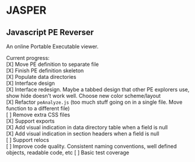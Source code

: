 # JASPER
## Javascript PE Reverser

An online Portable Executable viewer.

Current progress:  
[X] Move PE definition to separate file  
[X] Finish PE definition skeleton  
[X] Populate data directories  
[X] Interface design  
[X] Interface redesign. Maybe a tabbed design that other PE explorers use, show hide doesn't work well. Choose new color scheme/layout  
[X] Refactor `peAnalyze.js` (too much stuff going on in a single file. Move function to a different file)  
[ ] Remove extra CSS files  
[X] Support exports  
[X] Add visual indication in data directory table when a field is null  
[X] Add visual indication in section headers when a field is null  
[ ] Support relocs  
[ ] Improve code quality. Consistent naming conventions, well defined objects, readable code, etc
[ ] Basic test coverage